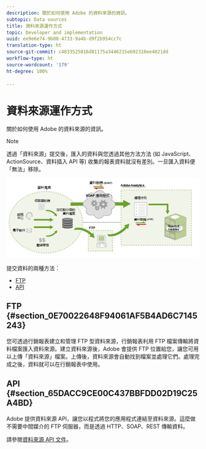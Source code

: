 ```yaml
---
description: 關於如何使用 Adobe 的資料來源的資訊。
subtopic: Data sources
title: 資料來源運作方式
topic: Developer and implementation
uuid: ee9e6e74-9b00-4733-9a4b-d9f2b954cc7c
translation-type: ht
source-git-commit: c4833525816d81175a3446215eb92310ee4021dd
workflow-type: ht
source-wordcount: '179'
ht-degree: 100%

---
```



# 資料來源運作方式

關於如何使用 Adobe 的資料來源的資訊。

>[!NOTE]
>
>透過「資料來源」提交後，匯入的資料與您透過其他方法方法 (如 JavaScript、ActionSource、資料插入 API 等) 收集的報表資料就沒有差別。一旦匯入資料便「無法」移除。

![](assets/data_sources_overview.png)

提交資料的兩種方法：

* [FTP](/help/import/c-data-sources/datasrc-how-data-sources-works.md#section_0E70022648F94061AF5B4AD6C7145243)
* [API](/help/import/c-data-sources/datasrc-how-data-sources-works.md#section_65DACC9CE00C437BBFDD02D19C25A4BD)

## FTP {#section_0E70022648F94061AF5B4AD6C7145243}

您可透過行銷報表建立和管理 FTP 型資料來源，行銷報表利用 FTP 檔案傳輸將資料檔案匯入資料來源。建立資料來源後，Adobe 會提供 FTP 位置給您，讓您可用以上傳「資料來源」檔案。上傳後，資料來源會自動找到檔案並處理它們。處理完成之後，資料就可以在行銷報表中使用。

## API {#section_65DACC9CE00C437BBFDD02D19C25A4BD}

Adobe 提供資料來源 API，讓您以程式將您的應用程式連結至資料來源。這麼做不需要中間媒介的 FTP 伺服器，而是透過 HTTP、SOAP、REST 傳輸資料。

請參閱[資料來源 API 文件](https://github.com/AdobeDocs/analytics-1.4-apis/tree/master/docs/data-sources-api)。
